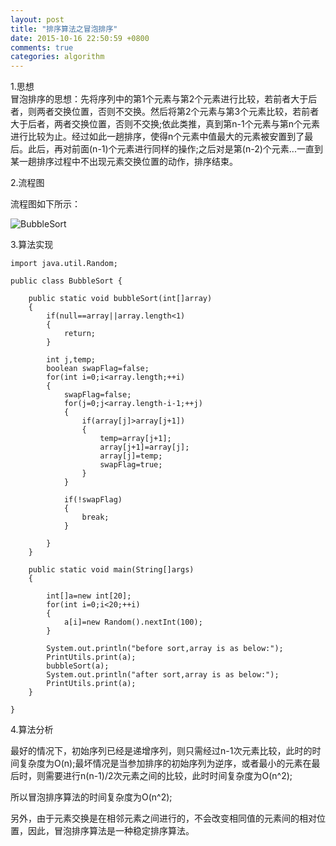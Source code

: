 ```yaml
---
layout: post
title: "排序算法之冒泡排序"
date: 2015-10-16 22:50:59 +0800
comments: true
categories: algorithm
---
```


1.思想  
冒泡排序的思想：先将序列中的第1个元素与第2个元素进行比较，若前者大于后者，则两者交换位置，否则不交换。然后将第2个元素与第3个元素比较，若前者大于后者，两者交换位置，否则不交换;依此类推，真到第n-1个元素与第n个元素进行比较为止。经过如此一趟排序，使得n个元素中值最大的元素被安置到了最后。此后，再对前面(n-1)个元素进行同样的操作;之后对是第(n-2)个元素...一直到某一趟排序过程中不出现元素交换位置的动作，排序结束。  

2.流程图  

流程图如下所示<!--more-->：  

![BubbleSort](http://7xn1yt.com1.z0.glb.clouddn.com/BubbleSort.png)

3.算法实现  


	import java.util.Random;

	public class BubbleSort {

		public static void bubbleSort(int[]array)
		{
			if(null==array||array.length<1)
			{
				return;
			}
			
			int j,temp;
			boolean swapFlag=false;
			for(int i=0;i<array.length;++i)
			{
				swapFlag=false;
				for(j=0;j<array.length-i-1;++j)
				{
					if(array[j]>array[j+1])
					{
						temp=array[j+1];
						array[j+1]=array[j];
						array[j]=temp;
						swapFlag=true;
					}
				}
				
				if(!swapFlag)
				{
					break;
				}
				
			}
		}
		
		public static void main(String[]args)
		{
			
			int[]a=new int[20];
			for(int i=0;i<20;++i)
			{
				a[i]=new Random().nextInt(100);
			}
			
			System.out.println("before sort,array is as below:");
			PrintUtils.print(a);
			bubbleSort(a);
			System.out.println("after sort,array is as below:");
			PrintUtils.print(a);
		}
		
	}


4.算法分析  

最好的情况下，初始序列已经是递增序列，则只需经过n-1次元素比较，此时的时间复杂度为O(n);最坏情况是当参加排序的初始序列为逆序，或者最小的元素在最后时，则需要进行n(n-1)/2次元素之间的比较，此时时间复杂度为O(n^2);  

所以冒泡排序算法的时间复杂度为O(n^2);  

另外，由于元素交换是在相邻元素之间进行的，不会改变相同值的元素间的相对位置，因此，冒泡排序算法是一种稳定排序算法。  


